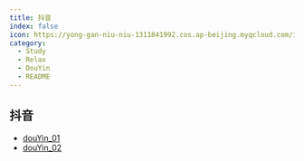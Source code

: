 ```yaml
---
title: 抖音
index: false
icon: https://yong-gan-niu-niu-1311841992.cos.ap-beijing.myqcloud.com/images/%E6%8A%96%E9%9F%B3.svg
category:
  - Study
  - Relax
  - DouYin
  - README
---
```


## 抖音

- [douYin_01](douYin_01.md)
- [douYin_02](douYin_02.md)

